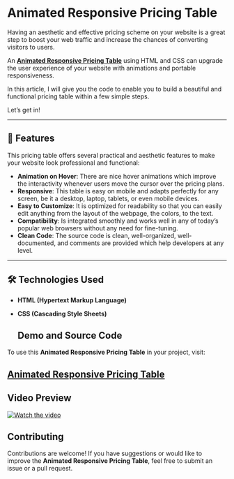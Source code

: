 # Animated Responsive Pricing Table  

Having an aesthetic and effective pricing scheme on your website is a great step to boost your web traffic and increase the chances of converting visitors to users.  

An **<a href="https://jvcodes.com/animated-responsive-pricing-table/">Animated Responsive Pricing Table</a>** using HTML and CSS can upgrade the user experience of your website with animations and portable responsiveness.  

In this article, I will give you the code to enable you to build a beautiful and functional pricing table within a few simple steps.  

Let’s get in!  

---

## 🌟 Features  

This pricing table offers several practical and aesthetic features to make your website look professional and functional:  

- **Animation on Hover**: There are nice hover animations which improve the interactivity whenever users move the cursor over the pricing plans.  
- **Responsive**: This table is easy on mobile and adapts perfectly for any screen, be it a desktop, laptop, tablets, or even mobile devices.  
- **Easy to Customize**: It is optimized for readability so that you can easily edit anything from the layout of the webpage, the colors, to the text.  
- **Compatibility**: Is integrated smoothly and works well in any of today’s popular web browsers without any need for fine-tuning.  
- **Clean Code**: The source code is clean, well-organized, well-documented, and comments are provided which help developers at any level.  

---

## 🛠️ Technologies Used  

- **HTML (Hypertext Markup Language)**  
- **CSS (Cascading Style Sheets)**

  ## Demo and Source Code

To use this **Animated Responsive Pricing Table** in your project, visit:

## <a href="https://jvcodes.com/animated-responsive-pricing-table/">Animated Responsive Pricing Table</a>

## Video Preview

[![Watch the video](https://img.youtube.com/vi/gd1RiwJfPJE/0.jpg)](https://www.youtube.com/watch?v=gd1RiwJfPJE)

## Contributing

Contributions are welcome! If you have suggestions or would like to improve the **Animated Responsive Pricing Table**, feel free to submit an issue or a pull request.
